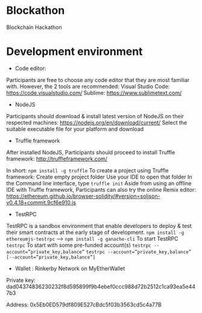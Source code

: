 # Blockathon
Blockchain Hackathon

# Development environment

- Code editor:

Participants are free to choose any code editor that they are most familiar with. However, the 2 tools are recommended:
Visual Studio Code: https://code.visualstudio.com/
Sublime: https://www.sublimetext.com/

- NodeJS

Participants should download & install latest version of NodeJS on their respected machines:
https://nodejs.org/en/download/current/
Select the suitable executable file for your platform and download

- Truffle framework

After installed NodeJS, Participants should proceed to install Truffle framework:
http://truffleframework.com/

In short:
`npm install -g truffle`
To create a project using Truffle framework:
Create empty project folder
Use your IDE to open that folder
In the Command line interface, type
`truffle init`
Aside from using an offline IDE with Truffle framework, Participants can also try the online Remix editor:
https://ethereum.github.io/browser-solidity/#version=soljson-v0.4.18+commit.9cf6e910.js

- TestRPC

TestRPC is a sandbox environment that enable developers to deploy & test their smart contracts at the early stage of development.
`npm install -g ethereumjs-testrpc` --> `npm install -g ganache-cli`
To start TestRPC
`testrpc`
To start with some pre-funded account(s)
`testrpc --account=”private_key,balance”`
`testrpc --account=”private_key,balance” [--account=”private_key,balance”]`

- Wallet : Rinkerby Network on MyEtherWallet

Private key: dad04374836230232f8d595899f9b4ebef0ccc988d72b2512c1ca93ea5e447b3

Address: 0x5Eb0ED579df809E527cBdc5f03b3563cd5c4a77B